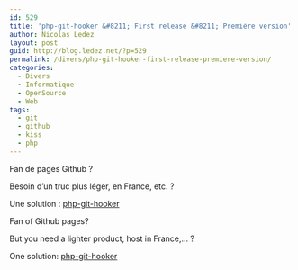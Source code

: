 ```yaml
---
id: 529
title: 'php-git-hooker &#8211; First release &#8211; Première version'
author: Nicolas Ledez
layout: post
guid: http://blog.ledez.net/?p=529
permalink: /divers/php-git-hooker-first-release-premiere-version/
categories:
  - Divers
  - Informatique
  - OpenSource
  - Web
tags:
  - git
  - github
  - kiss
  - php
---
```

Fan de pages Github ?

Besoin d&rsquo;un truc plus léger, en France, etc. ?

Une solution : [php-git-hooker][1]

Fan of Github pages?

But you need a lighter product, host in France,&#8230; ?

One solution: [php-git-hooker][1]

 [1]: https://github.com/nledez/php-git-hooker "PHP Git Hooker"